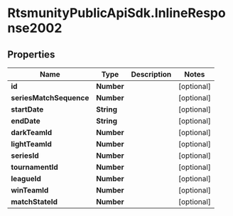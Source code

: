 # RtsmunityPublicApiSdk.InlineResponse2002

## Properties
Name | Type | Description | Notes
------------ | ------------- | ------------- | -------------
**id** | **Number** |  | [optional] 
**seriesMatchSequence** | **Number** |  | [optional] 
**startDate** | **String** |  | [optional] 
**endDate** | **String** |  | [optional] 
**darkTeamId** | **Number** |  | [optional] 
**lightTeamId** | **Number** |  | [optional] 
**seriesId** | **Number** |  | [optional] 
**tournamentId** | **Number** |  | [optional] 
**leagueId** | **Number** |  | [optional] 
**winTeamId** | **Number** |  | [optional] 
**matchStateId** | **Number** |  | [optional] 


